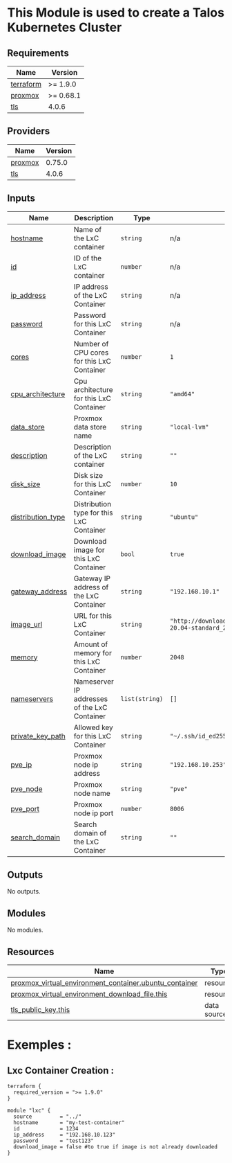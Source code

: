 <!-- BEGIN_TF_DOCS -->
# This Module is used to create a Talos Kubernetes Cluster
## Requirements

| Name | Version |
|------|---------|
| <a name="requirement_terraform"></a> [terraform](#requirement\_terraform) | >= 1.9.0 |
| <a name="requirement_proxmox"></a> [proxmox](#requirement\_proxmox) | >= 0.68.1 |
| <a name="requirement_tls"></a> [tls](#requirement\_tls) | 4.0.6 |
## Providers

| Name | Version |
|------|---------|
| <a name="provider_proxmox"></a> [proxmox](#provider\_proxmox) | 0.75.0 |
| <a name="provider_tls"></a> [tls](#provider\_tls) | 4.0.6 |

## Inputs

| Name | Description | Type | Default | Required |
|------|-------------|------|---------|:--------:|
| <a name="input_hostname"></a> [hostname](#input\_hostname) | Name of the LxC container | `string` | n/a | yes |
| <a name="input_id"></a> [id](#input\_id) | ID of the LxC container | `number` | n/a | yes |
| <a name="input_ip_address"></a> [ip\_address](#input\_ip\_address) | IP address of the LxC Container | `string` | n/a | yes |
| <a name="input_password"></a> [password](#input\_password) | Password for this LxC Container | `string` | n/a | yes |
| <a name="input_cores"></a> [cores](#input\_cores) | Number of CPU cores for this LxC Container | `number` | `1` | no |
| <a name="input_cpu_architecture"></a> [cpu\_architecture](#input\_cpu\_architecture) | Cpu architecture for this LxC Container | `string` | `"amd64"` | no |
| <a name="input_data_store"></a> [data\_store](#input\_data\_store) | Proxmox data store name | `string` | `"local-lvm"` | no |
| <a name="input_description"></a> [description](#input\_description) | Description of the LxC container | `string` | `""` | no |
| <a name="input_disk_size"></a> [disk\_size](#input\_disk\_size) | Disk size for this LxC Container | `number` | `10` | no |
| <a name="input_distribution_type"></a> [distribution\_type](#input\_distribution\_type) | Distribution type for this LxC Container | `string` | `"ubuntu"` | no |
| <a name="input_download_image"></a> [download\_image](#input\_download\_image) | Download image for this LxC Container | `bool` | `true` | no |
| <a name="input_gateway_address"></a> [gateway\_address](#input\_gateway\_address) | Gateway IP address of the LxC Container | `string` | `"192.168.10.1"` | no |
| <a name="input_image_url"></a> [image\_url](#input\_image\_url) | URL for this LxC Container | `string` | `"http://download.proxmox.com/images/system/ubuntu-20.04-standard_20.04-1_amd64.tar.gz"` | no |
| <a name="input_memory"></a> [memory](#input\_memory) | Amount of memory for this LxC Container | `number` | `2048` | no |
| <a name="input_nameservers"></a> [nameservers](#input\_nameservers) | Nameserver IP addresses of the LxC Container | `list(string)` | `[]` | no |
| <a name="input_private_key_path"></a> [private\_key\_path](#input\_private\_key\_path) | Allowed key for this LxC Container | `string` | `"~/.ssh/id_ed25519"` | no |
| <a name="input_pve_ip"></a> [pve\_ip](#input\_pve\_ip) | Proxmox node ip address | `string` | `"192.168.10.253"` | no |
| <a name="input_pve_node"></a> [pve\_node](#input\_pve\_node) | Proxmox node name | `string` | `"pve"` | no |
| <a name="input_pve_port"></a> [pve\_port](#input\_pve\_port) | Proxmox node ip port | `number` | `8006` | no |
| <a name="input_search_domain"></a> [search\_domain](#input\_search\_domain) | Search domain of the LxC Container | `string` | `""` | no |
## Outputs

No outputs.

## Modules

No modules.
## Resources

| Name | Type |
|------|------|
| [proxmox_virtual_environment_container.ubuntu_container](https://registry.terraform.io/providers/bpg/proxmox/latest/docs/resources/virtual_environment_container) | resource |
| [proxmox_virtual_environment_download_file.this](https://registry.terraform.io/providers/bpg/proxmox/latest/docs/resources/virtual_environment_download_file) | resource |
| [tls_public_key.this](https://registry.terraform.io/providers/hashicorp/tls/4.0.6/docs/data-sources/public_key) | data source |

# Exemples :

## Lxc Container Creation :
```hcl
terraform {
  required_version = ">= 1.9.0"
}

module "lxc" {
  source         = "../"
  hostname       = "my-test-container"
  id             = 1234
  ip_address     = "192.168.10.123"
  password       = "test123"
  download_image = false #to true if image is not already downloaded
}

```
<!-- END_TF_DOCS -->
